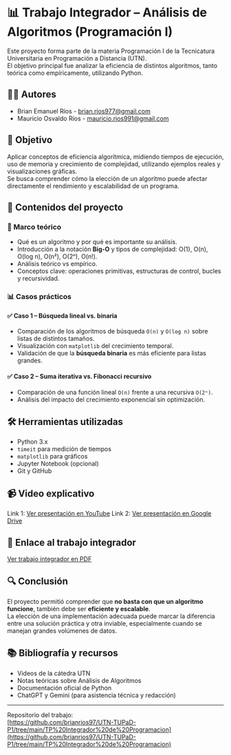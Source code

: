 # 📊 Trabajo Integrador – Análisis de Algoritmos (Programación I)

Este proyecto forma parte de la materia Programación I de la Tecnicatura Universitaria en Programación a Distancia (UTN).  
El objetivo principal fue analizar la eficiencia de distintos algoritmos, tanto teórica como empíricamente, utilizando Python.

## 👨‍💻 Autores
- Brian Emanuel Ríos - brian.rios977@gmail.com  
- Mauricio Osvaldo Ríos - mauricio.rios991@gmail.com

## 🎯 Objetivo
Aplicar conceptos de eficiencia algorítmica, midiendo tiempos de ejecución, uso de memoria y crecimiento de complejidad, utilizando ejemplos reales y visualizaciones gráficas.  
Se busca comprender cómo la elección de un algoritmo puede afectar directamente el rendimiento y escalabilidad de un programa.

## 🧠 Contenidos del proyecto

### 📌 Marco teórico
- Qué es un algoritmo y por qué es importante su análisis.
- Introducción a la notación **Big-O** y tipos de complejidad: O(1), O(n), O(log n), O(n²), O(2ⁿ), O(n!).
- Análisis teórico vs empírico.
- Conceptos clave: operaciones primitivas, estructuras de control, bucles y recursividad.

### 📊 Casos prácticos
#### ✅ Caso 1 – Búsqueda lineal vs. binaria
- Comparación de los algoritmos de búsqueda `O(n)` y `O(log n)` sobre listas de distintos tamaños.
- Visualización con `matplotlib` del crecimiento temporal.
- Validación de que la **búsqueda binaria** es más eficiente para listas grandes.

#### ✅ Caso 2 – Suma iterativa vs. Fibonacci recursivo
- Comparación de una función lineal `O(n)` frente a una recursiva `O(2ⁿ)`.
- Análisis del impacto del crecimiento exponencial sin optimización.

## 🛠️ Herramientas utilizadas
- Python 3.x
- `timeit` para medición de tiempos
- `matplotlib` para gráficos
- Jupyter Notebook (opcional)
- Git y GitHub

## 📹 Video explicativo
Link 1: [Ver presentación en YouTube](https://www.youtube.com/watch?v=nItTwOBvzaU)
Link 2: [Ver presentación en Google Drive](https://drive.google.com/file/d/1nGPGKaKynIfby-p4EjvHo2Q4cro7Ny3x/view?usp=sharing)

## 📁 Enlace al trabajo integrador
[Ver trabajo integrador en PDF](https://drive.google.com/file/d/12Lai34bAt4bPUwxmzQcUe2eVZU7WEINC/view?usp=drive_link)

## 🔍 Conclusión
El proyecto permitió comprender que **no basta con que un algoritmo funcione**, también debe ser **eficiente y escalable**.  
La elección de una implementación adecuada puede marcar la diferencia entre una solución práctica y otra inviable, especialmente cuando se manejan grandes volúmenes de datos.

## 📚 Bibliografía y recursos
- Videos de la cátedra UTN
- Notas teóricas sobre Análisis de Algoritmos
- Documentación oficial de Python
- ChatGPT y Gemini (para asistencia técnica y redacción)

---

Repositorio del trabajo:  
[https://github.com/brianrios97/UTN-TUPaD-P1/tree/main/TP%20Integrador%20de%20Programacion](https://github.com/brianrios97/UTN-TUPaD-P1/tree/main/TP%20Integrador%20de%20Programacion)

